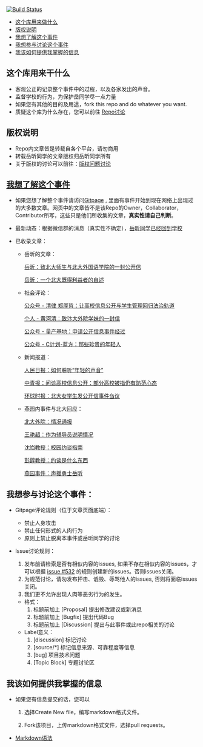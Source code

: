[![Build Status](https://travis-ci.org/sikaozhe1997/Xin-Yue.svg?branch=master)](https://travis-ci.org/sikaozhe1997/Xin-Yue)

* [这个库用来做什么](#这个库用来干什么)
* [版权说明](#版权说明)
* [我想了解这个事件](#我想了解这个事件)
* [我想参与讨论这个事件](#我想参与讨论这个事件)
* [我该如何提供我掌握的信息](#我该如何提供我掌握的信息)

## 这个库用来干什么

- 客观公正的记录整个事件中的过程，以及各家发出的声音。
- 监督学校的行为，为保护岳同学尽一点力量
- 如果您有其他的目的及用途，fork this repo and do whatever you want. 
- 质疑这个库为什么存在，您可以前往 [Repo讨论](https://github.com/sikaozhe1997/Xin-Yue/issues/530)

## 版权说明

- Repo内文章皆是转载自各个平台，请勿商用
- 转载岳昕同学的文章版权归岳昕同学所有
- 关于版权的讨论可以前往：[版权问题讨论](https://github.com/sikaozhe1997/Xin-Yue/issues/84)

## **[我想了解这个事件](https://sikaozhe1997.github.io/Xin-Yue/)**

- 如果您想了解整个事件请访问[Gitpage](https://sikaozhe1997.github.io/Xin-Yue/) , 里面有事件开始到现在网络上出现过的大多数文章。网页中的文章皆不是该Repo的Owner，Collaborator，Contributor所写，这些只是他们所收集的文章，**真实性请自己判断**。

- 最新动态：根据微信群的消息（真实性不确定），[岳昕同学已经回到学校](https://github.com/sikaozhe1997/Xin-Yue/issues/614)

- 已收录文章：
    
    - 岳昕的文章：

        [岳昕：致北大师生与北大外国语学院的一封公开信](https://sikaozhe1997.github.io/Xin-Yue/#/%E5%B2%B3%E6%98%95%EF%BC%9A%E8%87%B4%E5%8C%97%E4%BA%AC%E5%A4%A7%E5%AD%A6%E5%B8%88%E7%94%9F%E5%92%8C%E5%8C%97%E5%A4%A7%E5%A4%96%E5%9B%BD%E8%AF%AD%E5%AD%A6%E9%99%A2%E7%9A%84%E4%B8%80%E5%B0%81%E5%85%AC%E5%BC%80%E4%BF%A1.md)
        
        [岳昕：一个北大既得利益者的自述](https://sikaozhe1997.github.io/Xin-Yue/#/%E4%B8%80%E4%B8%AA%E5%8C%97%E5%A4%A7%E6%97%A2%E5%BE%97%E5%88%A9%E7%9B%8A%E8%80%85%E7%9A%84%E8%87%AA%E8%BF%B0.md)
   
    - 社会评论：

        [公众号 - 清律 郑厚哲：让高校信息公开与学生管理回归法治轨道](https://sikaozhe1997.github.io/Xin-Yue/#/%E8%AE%A9%E9%AB%98%E6%A0%A1%E4%BF%A1%E6%81%AF%E5%85%AC%E5%BC%80%E4%B8%8E%E5%AD%A6%E7%94%9F%E7%AE%A1%E7%90%86%E5%9B%9E%E5%BD%92%E6%B3%95%E6%B2%BB%E8%BD%A8%E9%81%93.md)
        
        [个人 - 黄河清：致汴大外院学妹的一封信](https://sikaozhe1997.github.io/Xin-Yue/#/%E9%BB%84%E6%B2%B3%E6%B8%85%EF%BC%9A%E8%87%B4%E6%B1%B4%E5%A4%A7%E5%A4%96%E9%99%A2%E5%AD%A6%E5%A6%B9%E7%9A%84%E4%B8%80%E5%B0%81%E4%BF%A1.md)
        
        [公众号 - 量产基地：申请公开信息事件经过](https://sikaozhe1997.github.io/Xin-Yue/#/%E7%94%B3%E8%AF%B7%E5%85%AC%E5%BC%80%E4%BF%A1%E6%81%AF%E4%BA%8B%E4%BB%B6%E7%BB%8F%E8%BF%87%EF%BC%88%E9%87%8F%E4%BA%A7%E5%9F%BA%E5%9C%B0%EF%BC%89.md)
        
        [公众号 - C计划-蓝方：那些珍贵的年轻人](https://sikaozhe1997.github.io/Xin-Yue/#/%E9%82%A3%E4%BA%9B%E7%8F%8D%E8%B4%B5%E7%9A%84%E5%B9%B4%E8%BD%BB%E4%BA%BA.md)
    
    - 新闻报道：
        
        [人民日报：如何聆听“年轻的声音”](https://sikaozhe1997.github.io/Xin-Yue/#/%E4%BA%BA%E6%B0%91%E6%97%A5%E6%8A%A5%E8%AF%84%E8%AE%BA%EF%BC%9A%E5%A6%82%E4%BD%95%E8%81%86%E5%90%AC%E2%80%9C%E5%B9%B4%E8%BD%BB%E7%9A%84%E5%A3%B0%E9%9F%B3%E2%80%9D%EF%BC%9F.md)
    
        [中青报：问诊高校信息公开：部分高校被指仍有防范心态](https://sikaozhe1997.github.io/Xin-Yue/#/%E9%97%AE%E8%AF%8A%E9%AB%98%E6%A0%A1%E4%BF%A1%E6%81%AF%E5%85%AC%E5%BC%80-%E4%B8%AD%E5%9B%BD%E9%9D%92%E5%B9%B4%E6%8A%A5-20170426%E6%9C%9F%E7%AC%AC5%E7%89%88.md)
        
        [环球时报：北大女学生发公开信事件刍议](https://sikaozhe1997.github.io/Xin-Yue/#/%E5%8C%97%E5%A4%A7%E5%A5%B3%E5%AD%A6%E7%94%9F%E5%8F%91%E5%85%AC%E5%BC%80%E4%BF%A1%E4%BA%8B%E4%BB%B6%E5%88%8D%E8%AE%AE.md)
        
        
    - 燕园内事件与北大回应：
        
        [北大外院：情况通报](https://sikaozhe1997.github.io/Xin-Yue/#/%E5%A4%96%E5%9B%BD%E8%AF%AD%E5%AD%A6%E9%99%A2-%E6%83%85%E5%86%B5%E8%AF%B4%E6%98%8E.md)
        
        [王艳超：作为辅导员说明情况](https://sikaozhe1997.github.io/Xin-Yue/#/%E8%BE%85%E5%AF%BC%E5%91%98%E5%9B%9E%E5%A4%8D.md)
        
        [沈岿教授：校园约谈指南](https://sikaozhe1997.github.io/Xin-Yue/#/%E6%B2%88%E5%B2%BF%EF%BC%9A%E3%80%8A%E5%AD%A6%E6%A0%A1%E7%BA%A6%E8%B0%88%E6%8C%87%E5%8D%97%E3%80%8B.md)
        
        [彭錞教授：约谈是什么东西](https://sikaozhe1997.github.io/Xin-Yue/#/%E7%BA%A6%E8%B0%88%E6%98%AF%E4%B8%AA%E4%BB%80%E4%B9%88%E4%B8%9C%E8%A5%BF.md)
        
        [燕园事件：声援勇士岳昕](https://sikaozhe1997.github.io/Xin-Yue/#/23%E6%97%A5%E6%99%9A%E5%8C%BF%E5%90%8D%E8%80%85%E5%A3%B0%E6%8F%B4%E5%B2%B3%E6%98%95%E5%AD%97%E6%8A%A5)

## 我想参与讨论这个事件：

- Gitpage评论规则（位于文章页面底端）：
    - 禁止人身攻击
    - 禁止任何形式的人肉行为
    - 原则上禁止脱离本事件或岳昕同学的讨论
    
- Issue讨论规则：
    1. 发布前请检索是否有相似内容的issues, 如果不存在相似内容的issues，才可以根据 [issue #532](https://github.com/sikaozhe1997/Xin-Yue/issues/532) 的规则创建新的issues。否则issues关闭。
    2. 为规范讨论，请勿发布抨击、诋毁、辱骂他人的issues, 否则将面临issues 关闭。
    3. 我们更不允许出现人肉等恶劣行为的发生。
    - 格式：
        1. 标题前加上 [Proposal] 提出修改建议或新消息
        2. 标题前加上 [Bugfix] 提出代码Bug
        3. 标题前加上 [Discussion] 提出与此事件或此repo相关的讨论
    - Label意义：
        1.  [discussion] 标记讨论
        2.  [source/*] 标记信息来源、可靠程度等信息
        3.  [bug] 项目技术问题
        4.  [Topic Block] 专题讨论区
        
## 我该如何提供我掌握的信息

- 如果您有信息提交的话，您可以

    1. 选择Create New file，编写markdown格式文件。

    2. Fork该项目，上传markdown格式文件，选择pull requests。

- [Markdown语法](https://www.jianshu.com/p/20e82ddb37cb)

